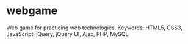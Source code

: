 # webgame
Web game for practicing web technologies. Keywords: HTML5, CSS3, JavaScript, jQuery, jQuery UI, Ajax, PHP, MySQL

